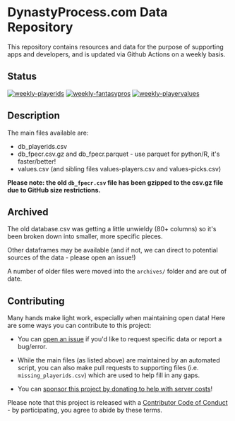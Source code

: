 # DynastyProcess.com Data Repository
This repository contains resources and data for the purpose of supporting apps and developers, and is updated via Github Actions on a weekly basis.

## Status
[![weekly-playerids](https://github.com/dynastyprocess/db/actions/workflows/weekly-playerids.yml/badge.svg)](https://github.com/dynastyprocess/db/actions/workflows/weekly-playerids.yml)
[![weekly-fantasypros](https://github.com/dynastyprocess/db/actions/workflows/weekly-fantasypros.yml/badge.svg)](https://github.com/dynastyprocess/db/actions/workflows/weekly-fantasypros.yml) 
[![weekly-playervalues](https://github.com/dynastyprocess/db/actions/workflows/weekly-playervalues.yml/badge.svg)](https://github.com/dynastyprocess/db/actions/workflows/weekly-playervalues.yml) 

## Description
The main files available are: 

- db_playerids.csv
- db_fpecr.csv.gz and db_fpecr.parquet - use parquet for python/R, it's faster/better! 
- values.csv (and sibling files values-players.csv and values-picks.csv)

**Please note: the old `db_fpecr.csv` file has been gzipped to the csv.gz file due to GitHub size restrictions.**

## Archived

The old database.csv was getting a little unwieldy (80+ columns) so it's been broken down into smaller, more specific pieces.

Other dataframes may be available (and if not, we can direct to potential sources of the data - please open an issue!)

A number of older files were moved into the `archives/` folder and are out of date. 

## Contributing

Many hands make light work, especially when maintaining open data! Here are some ways you can contribute to this project:

- You can [open an issue](https://github.com/DynastyProcess/data/issues/new/choose) if you'd like to request specific data or report a bug/error. 

- While the main files (as listed above) are maintained by an automated script, you can also make pull requests to supporting files (i.e. `missing_playerids.csv`) which are used to help fill in any gaps.

- You can [sponsor this project by donating to help with server costs](https://github.com/sponsors/tanho63)!

Please note that this project is released with a [Contributor Code of Conduct](https://github.com/DynastyProcess/data/blob/master/CODE_OF_CONDUCT.md) - by participating, you agree to abide by these terms.
